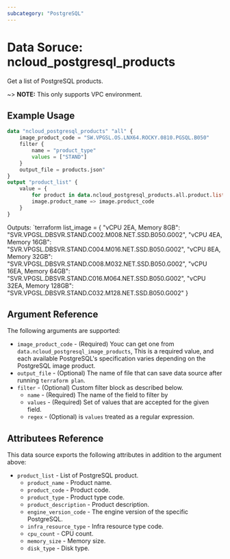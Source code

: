 ```yaml
---
subcategory: "PostgreSQL"
---
```


# Data Soruce: ncloud_postgresql_products

Get a list of PostgreSQL products.

~> **NOTE:** This only supports VPC environment.

## Example Usage

```terraform
data "ncloud_postgresql_products" "all" {
    image_product_code = "SW.VPGSL.OS.LNX64.ROCKY.0810.PGSQL.B050"
    filter {
        name = "product_type" 
        values = ["STAND"]
    }
    output_file = products.json"
}
output "product_list" {
    value = {
        for product in data.ncloud_postgresql_products.all.product.list :
        image.product_name => image.product_code
    }
}
```

Outputs:
`terraform
list_image = {
    "vCPU 2EA, Memory 8GB": "SVR.VPGSL.DBSVR.STAND.C002.M008.NET.SSD.B050.G002",
    "vCPU 4EA, Memory 16GB": "SVR.VPGSL.DBSVR.STAND.C004.M016.NET.SSD.B050.G002",
    "vCPU 8EA, Memory 32GB": "SVR.VPGSL.DBSVR.STAND.C008.M032.NET.SSD.B050.G002",
    "vCPU 16EA, Memory 64GB": "SVR.VPGSL.DBSVR.STAND.C016.M064.NET.SSD.B050.G002",
    "vCPU 32EA, Memory 128GB": "SVR.VPGSL.DBSVR.STAND.C032.M128.NET.SSD.B050.G002"
}

## Argument Reference

The following arguments are supported:

* `image_product_code` - (Required) Youc can get one from `data.ncloud_postgresql_image_products`, This is a required value, and each available PostgreSQL's specification varies depending on the PostgreSQL image product.
* `output_file` - (Optional) The name of file that can save data source after running `terraform plan`.
* `filter` - (Optional) Custom filter block as described below.
  * `name` - (Required) The name of the field to filter by
  * `values` - (Required) Set of values that are accepted for the given field.
  * `regex` - (Optional) is `values` treated as a regular expression.

## Attributees Reference

This data source exports the following attributes in addition to the argument above:

* `product_list` - List of PostgreSQL product.
  * `product_name` - Product name.
  * `product_code` - Product code.
  * `product_type` - Product type code.
  * `product_description` - Product description.
  * `engine_version_code` - The engine version of the specific PostgreSQL.
  * `infra_resource_type` - Infra resource type code.
  * `cpu_count` - CPU count.
  * `memory_size` - Memory size.
  * `disk_type` - Disk type.